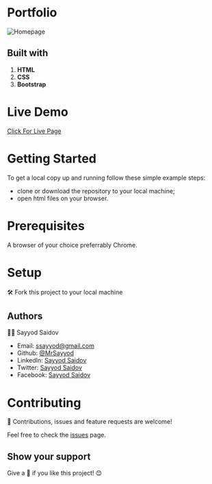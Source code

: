 # Portfolio

![Homepage](/images/homepage.png)

## Built with
1. **HTML**
2. **CSS**
3. **Bootstrap**

# Live Demo 
[Click For Live Page](https://github.com/MrSayyod/Portfolio/blob/development/index.html)

# Getting Started
To get a local copy up and running follow these simple example steps:
- clone or download the repository to your local machine;
- open html files on your browser.

# Prerequisites
A browser of your choice preferrably Chrome.

# Setup
:hammer_and_wrench: Fork this project to your local machine

## Authors
:man_technologist: Sayyod Saidov

- Email: ssayyod@gmail.com
- Github: [@MrSayyod](https://github.com/MrSayyod) 
- LinkedIn: [Sayyod Saidov](https://www.linkedin.com/in/sayyod-saidov-507b0818b)
- Twitter: [Sayyod Saidov](https://twitter.com/sayyodsaidov)
- Facebook: [Sayyod Saidov](https://www.facebook.com/sayyod)

# Contributing
:handshake: Contributions, issues and feature requests are welcome!

Feel free to check the [issues](https://github.com/MrSayyod/HTML-CSS-Capstone/issues) page.

## Show your support
Give a :star2: if you like this project! :blush:
